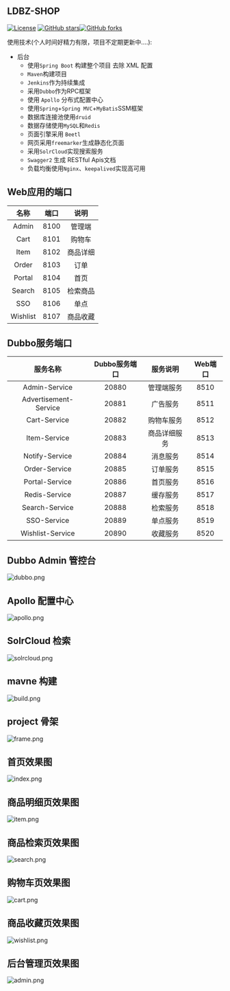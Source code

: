 ## LDBZ-SHOP
[![License](https://img.shields.io/badge/license-GPL-blue.svg)](LICENSE)
[![GitHub stars](https://img.shields.io/github/stars/laodaobazi/ldbz-shop.svg?style=social&label=Stars)](https://github.com/laodaobazi/ldbz-shop)[![GitHub forks](https://img.shields.io/github/forks/laodaobazi/ldbz-shop.svg?style=social&label=Fork)](https://github.com/laodaobazi/ldbz-shop)

使用技术(个人时间好精力有限，项目不定期更新中....):

* 后台
	* 使用`Spring Boot` 构建整个项目 去除 XML 配置
	* `Maven`构建项目
	* `Jenkins`作为持续集成
	* 采用`Dubbo`作为RPC框架
	* 使用 `Apollo` 分布式配置中心
	* 使用`Spring`+`Spring MVC`+`MyBatis`SSM框架
	* 数据库连接池使用`druid`
	* 数据存储使用`MySQL`和`Redis`
	* 页面引擎采用 `Beetl`
	* 网页采用`freemarker`生成静态化页面
	* 采用`SolrCloud`实现搜索服务
	* `Swagger2` 生成 RESTful Apis文档
	* 负载均衡使用`Nginx`、`keepalived`实现高可用


## Web应用的端口
|	名称	|	端口	|	说明	|
|:---------------:|:---------------:|:---------------:|
| Admin	|	8100 |	管理端	|
| Cart  |	8101 |	购物车	|
| Item  |	8102 |	商品详细	|
| Order |	8103	|	订单	|
| Portal |	8104	|	首页	|
| Search |	8105	|		检索商品	|
| SSO	|	8106	|	单点	|
| Wishlist	|	8107	|	商品收藏	|


## Dubbo服务端口
| 服务名称|Dubbo服务端口|服务说明|Web端口|
|:---------------:|:---------------:|:---------------:|:---------------:|
| Admin-Service      | 20880 |管理端服务| 8510 |
| Advertisement-Service |20881 |广告服务| 8511 |
| Cart-Service     | 20882 |购物车服务| 8512 |
| Item-Service     | 20883 |商品详细服务| 8513 |
| Notify-Service   | 20884 |消息服务| 8514 |
| Order-Service    | 20885 |订单服务| 8515 |
| Portal-Service   | 20886 |首页服务| 8516|
| Redis-Service    | 20887 |缓存服务| 8517|
| Search-Service   | 20888 |检索服务| 8518 |
| SSO-Service      | 20889 |单点服务| 8519 |
| Wishlist-Service      | 20890 |收藏服务| 8520 |

## Dubbo Admin 管控台
![dubbo.png](https://github.com/laodaobazi/ldbz-shop/blob/master/ldbz-images/dubbo.png)

## Apollo 配置中心
![apollo.png](https://github.com/laodaobazi/ldbz-shop/blob/master/ldbz-images/apollo.png)

## SolrCloud 检索
![solrcloud.png](https://github.com/laodaobazi/ldbz-shop/blob/master/ldbz-images/solrcloud.png)

## mavne 构建
![build.png](https://github.com/laodaobazi/ldbz-shop/blob/master/ldbz-images/build.png)

## project 骨架
![frame.png](https://github.com/laodaobazi/ldbz-shop/blob/master/ldbz-images/frame.png)

## 首页效果图
![index.png](https://github.com/laodaobazi/ldbz-shop/blob/master/ldbz-images/index.png)

## 商品明细页效果图
![item.png](https://github.com/laodaobazi/ldbz-shop/blob/master/ldbz-images/item.png)

## 商品检索页效果图
![search.png](https://github.com/laodaobazi/ldbz-shop/blob/master/ldbz-images/search.png)

## 购物车页效果图
![cart.png](https://github.com/laodaobazi/ldbz-shop/blob/master/ldbz-images/cart.png)

## 商品收藏页效果图
![wishlist.png](https://github.com/laodaobazi/ldbz-shop/blob/master/ldbz-images/wishlist.png)

## 后台管理页效果图
![admin.png](https://github.com/laodaobazi/ldbz-shop/blob/master/ldbz-images/admin.png)
